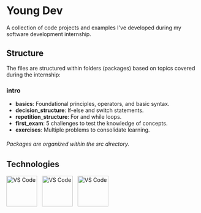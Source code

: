 # Young Dev

A collection of code projects and examples I've developed during my software development internship.

## Structure

The files are structured within folders (packages) based on topics covered during the internship:

### intro
  - **basics**: Foundational principles, operators, and basic syntax.
  - **decision_structure**: If-else and switch statements.
  - **repetition_structure**: For and while loops.
  - **first_exam**: 5 challenges to test the knowledge of concepts.
  - **exercises**: Multiple problems to consolidate learning.

###### Packages are organized within the *src* directory.

## Technologies

<img align="left" alt="VS Code" width=80px style="padding-right:10px;" src="https://cdn.jsdelivr.net/gh/devicons/devicon@latest/icons/java/java-original.svg" alt="Java" />
<img align="left" alt="VS Code" width=80px style="padding-right:10px;" src="https://cdn.jsdelivr.net/gh/devicons/devicon@latest/icons/eclipse/eclipse-original.svg" alt="Eclipse" />
<img align="left" alt="VS Code" width=80px style="padding-right:10px;" src="https://cdn.jsdelivr.net/gh/devicons/devicon@latest/icons/git/git-original.svg" alt="Git" />
